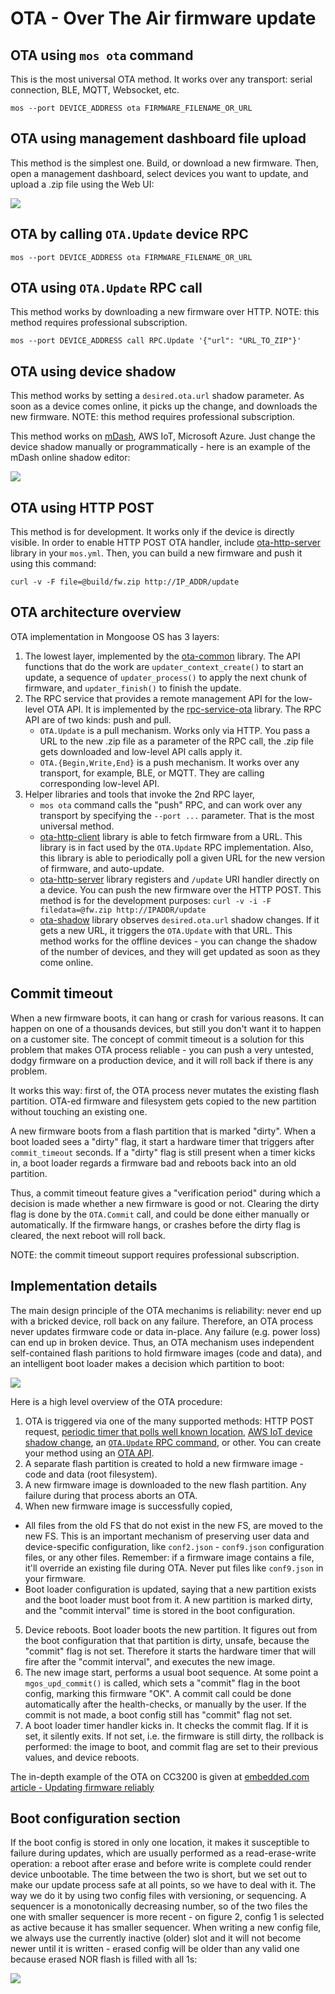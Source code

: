 # OTA - Over The Air firmware update

## OTA using `mos ota` command

This is the most universal OTA method. It works over any transport:
serial connection, BLE, MQTT, Websocket, etc.

```
mos --port DEVICE_ADDRESS ota FIRMWARE_FILENAME_OR_URL
```

## OTA using management dashboard file upload

This method is the simplest one. Build, or download a new firmware.
Then, open a management dashboard, select devices you want to
update, and upload a .zip file using the Web UI:

![](images/ota3.png)


## OTA by calling `OTA.Update` device RPC

```
mos --port DEVICE_ADDRESS ota FIRMWARE_FILENAME_OR_URL
```

## OTA using `OTA.Update` RPC call

This method works by downloading a new firmware over HTTP.
NOTE: this method requires professional subscription.

```
mos --port DEVICE_ADDRESS call RPC.Update '{"url": "URL_TO_ZIP"}'
```

## OTA using device shadow

This method works by setting a `desired.ota.url` shadow parameter.
As soon as a device comes online, it picks up the change, and
downloads the new firmware. NOTE: this method requires professional subscription.

This method works on [mDash](https://dash.mongoose-os.com), AWS IoT, Microsoft Azure.
Just change the device shadow manually or programmatically - here is an example
of the mDash online shadow editor:


![](images/ota4.png)

## OTA using HTTP POST

This method is for development. It works only if the device is directly
visible. In order to enable HTTP POST OTA handler, include
[ota-http-server](https://github.com/mongoose-os-libs/ota-http-server)
library in your `mos.yml`. Then, you
can build a new firmware and push it using this command:

```
curl -v -F file=@build/fw.zip http://IP_ADDR/update
```


## OTA architecture overview

OTA implementation in Mongoose OS has 3 layers:

1. The lowest layer, implemented by  the [ota-common](https://github.com/mongoose-os-libs/ota-common)
   library. The API functions that do the work are
   `updater_context_create()` to start an update, a sequence of
   `updater_process()` to apply the
   next chunk of firmware, and `updater_finish()` to finish the update.
2. The RPC service that provides a remote management API for the
   low-level OTA API. It is implemented by the [rpc-service-ota](https://github.com/mongoose-os-libs/rpc-service-ota)
   library. The RPC API are of two kinds: push and pull.
   * `OTA.Update` is a pull mechanism. Works only via HTTP.
   You pass a URL to the new .zip file as a parameter of the RPC call,
   the .zip file gets downloaded and low-level API calls apply it.
   * `OTA.{Begin,Write,End}` is a push mechanism. It works over any transport,
   for example, BLE, or MQTT. They are calling corresponding
   low-level API.
3. Helper libraries and tools that invoke the 2nd RPC layer,
   * `mos ota` command calls the "push" RPC, and can work over any transport
   by specifying the `--port ...` parameter. That is the most universal method.
   * [ota-http-client](https://github.com/mongoose-os-libs/ota-http-client)
   library is able to fetch firmware from a URL. This library is in fact
   used by the `OTA.Update` RPC implementation. Also, this library is able
   to periodically poll a given URL for the new version of firmware,
   and auto-update.
   * [ota-http-server](https://github.com/mongoose-os-libs/ota-http-server) library
   registers and `/update` URI handler directly on a device. You can push
   the new firmware over the HTTP POST. This method is for the development
   purposes: `curl -v -i -F filedata=@fw.zip http://IPADDR/update`
   * [ota-shadow](https://github.com/mongoose-os-libs/ota-shadow) library
   observes `desired.ota.url` shadow changes. If it gets a new URL,
   it triggers the `OTA.Update` with that URL. This method works for the
   offline devices - you can change the shadow of the number of devices, and
   they will get updated as soon as they come online.


## Commit timeout

When a new firmware boots, it can hang or crash for various reasons.
It can happen on one of a thousands devices, but still you don't want
it to happen on a customer site. The concept of commit timeout is
a solution for this problem that makes OTA process reliable - you can
push a very untested, dodgy firmware on a production device, and it will
roll back if there is any problem.

It works this way: first of, the OTA process never mutates the existing
flash partition. OTA-ed firmware and filesystem gets copied to the
new partition without touching an existing one.

A new firmware boots from a flash partition that is
marked "dirty". When a boot loaded sees a "dirty" flag, it start
a hardware timer that triggers after `commit_timeout` seconds.
If a "dirty" flag is still present when a timer kicks in, a boot loader
regards a firmware bad and reboots back into an old partition.

Thus, a commit timeout feature gives a "verification period" during
which a decision is made whether a new firmware is good or not.
Clearing the dirty flag is done by the `OTA.Commit` call, and could be
done either manually or automatically. If the firmware hangs, or crashes
before the dirty flag is cleared, the next reboot will roll back.

NOTE: the commit timeout support requires professional subscription.

## Implementation details

The main design principle of the OTA mechanims is reliability: never end up with
a bricked device, roll back on any failure. Therefore, an OTA process never
updates firmware code or data in-place. Any failure (e.g. power
loss) can end up in broken device. Thus, an OTA mechanism uses independent
self-contained flash paritions to hold firmware images (code and data), and
an intelligent boot loader makes a decision which partition to boot:

![](images/ota1.png)

Here is a high level overview of the OTA procedure:

1. OTA is triggered via one of the many supported methods:
   HTTP POST request,
   [periodic timer that polls well known location](https://github.com/mongoose-os-libs/ota-http-client),
   [AWS IoT device shadow change](https://github.com/mongoose-os-libs/ota-aws-shadow),
   an [`OTA.Update` RPC command](https://github.com/mongoose-os-libs/rpc-service-ota), or other.
   You can create your method using an [OTA API](https://github.com/mongoose-os-libs/ota-common/tree/master/include).
2. A separate flash partition is created to hold a new firmware image - code
   and data (root filesystem).
3. A new firmware image is downloaded to the new flash partition. Any failure
   during that process aborts an OTA.
4. When new firmware image is successfully copied,
  - All files from the old FS that do not exist in the new FS, are
    moved to the new FS. This is an important mechanism of preserving user
    data and device-specific configuration, like `conf2.json` - `conf9.json`
    configuration files, or any other files. Remember: if a firmware image
    contains a file, it'll override an existing file during OTA.
    Never put files like `conf9.json` in your firmware.
  - Boot loader configuration is updated, saying that a new partition exists
    and the boot loader must boot from it. A new partition is marked dirty,
    and the "commit interval" time is stored in the boot configuration.
5. Device reboots. Boot loader boots the new partition. It figures out from
   the boot configuration that that partition is dirty, unsafe, because the
   "commit" flag is not set. Therefore it starts the hardware timer that will
   fire after the "commit interval", and executes the new image.
6. The new image start, performs a usual boot sequence. At some point
   a `mgos_upd_commit()` is called, which sets a "commit" flag in the
   boot config, marking this firmware "OK". A commit call could be done
   automatically after the health-checks, or manually by the user.
   If the commit is not made, a boot config still has "commit" flag not set.
7. A boot loader timer handler kicks in. It checks the commit flag. If it is set,
   it silently exits. If not set, i.e. the firmware is still dirty, the
   rollback is performed: the image to boot, and commit flag are
   set to their previous values, and device reboots.

The in-depth example of the OTA on CC3200 is given at
[embedded.com article - Updating firmware reliably](https://www.embedded.com/design/prototyping-and-development/4443082/Updating-firmware-reliably)

## Boot configuration section

If the boot config is stored in only one location,
it makes it susceptible to failure during updates, which are usually performed
as a read-erase-write operation: a reboot after erase and before write is
complete could render device unbootable. The time between the two is short,
but we set out to make our update process safe at all points, so we have
to deal with it. The way we do it by using two config files with versioning,
or sequencing. A sequencer is a monotonically decreasing number, so of the
two files the one with smaller sequencer is more recent - on figure 2,
config 1 is selected as active because it has smaller sequencer.
When writing a new config file, we always use the currently inactive
(older) slot and it will not become newer until it is written - erased
config will be older than any valid one because erased NOR flash is
filled with all 1s:

![](images/ota2.png)